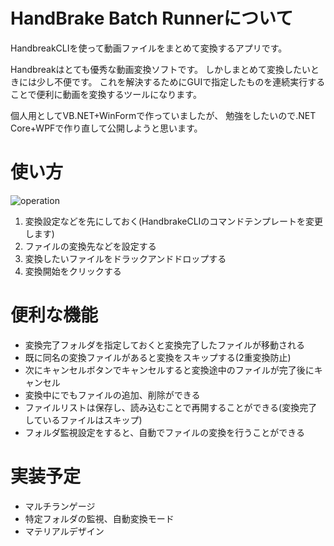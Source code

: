 # HandBrake Batch Runnerについて
HandbreakCLIを使って動画ファイルをまとめて変換するアプリです。

Handbreakはとても優秀な動画変換ソフトです。
しかしまとめて変換したいときには少し不便です。
これを解決するためにGUIで指定したものを連続実行することで便利に動画を変換するツールになります。

個人用としてVB.NET+WinFormで作っていましたが、
勉強をしたいので.NET Core+WPFで作り直して公開しようと思います。

# 使い方
![operation](https://user-images.githubusercontent.com/51582636/71642448-a331a600-2cee-11ea-9957-fcb2422b36db.gif)

1. 変換設定などを先にしておく(HandbrakeCLIのコマンドテンプレートを変更します)
2. ファイルの変換先などを設定する
3. 変換したいファイルをドラックアンドドロップする
4. 変換開始をクリックする

# 便利な機能
- 変換完了フォルダを指定しておくと変換完了したファイルが移動される
- 既に同名の変換ファイルがあると変換をスキップする(2重変換防止)
- 次にキャンセルボタンでキャンセルすると変換途中のファイルが完了後にキャンセル
- 変換中にでもファイルの追加、削除ができる
- ファイルリストは保存し、読み込むことで再開することができる(変換完了しているファイルはスキップ)
- フォルダ監視設定をすると、自動でファイルの変換を行うことができる

# 実装予定
- マルチランゲージ
- 特定フォルダの監視、自動変換モード
- マテリアルデザイン
